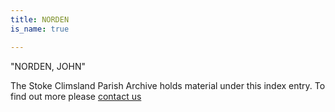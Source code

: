 ```yaml
---
title: NORDEN
is_name: true

---
```


"NORDEN, JOHN"


The Stoke Climsland Parish Archive holds material under this index entry. To find out more please [contact us](/contact/)
